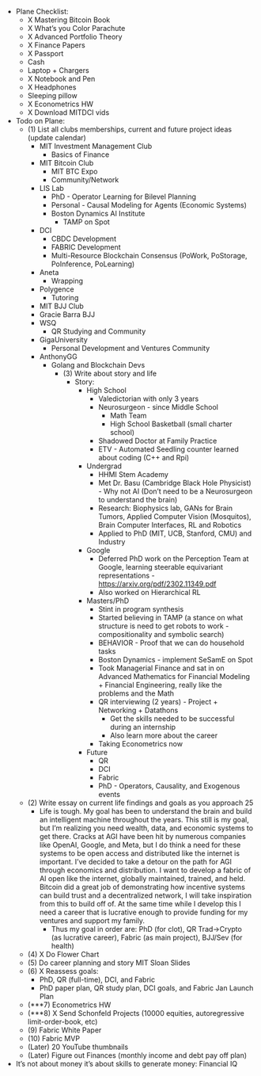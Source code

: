 - Plane Checklist:
    - X Mastering Bitcoin Book
    - X What’s you Color Parachute
    - X Advanced Portfolio Theory
    - X Finance Papers
    - X Passport
    - Cash
    - Laptop + Chargers
    - X Notebook and Pen
    - X Headphones
    - Sleeping pillow
    - X Econometrics HW
    - X Download MITDCI vids
- Todo on Plane:
    - (1) List all clubs memberships, current and future project ideas (update calendar)
        - MIT Investment Management Club
            - Basics of Finance
        - MIT Bitcoin Club
            - MIT BTC Expo
            - Community/Network
        - LIS Lab
            - PhD - Operator Learning for Bilevel Planning
            - Personal - Causal Modeling for Agents (Economic Systems)
            - Boston Dynamics AI Institute
                - TAMP on Spot
        - DCI
            - CBDC Development
            - FABRIC Development
            - Multi-Resource Blockchain Consensus (PoWork, PoStorage, PoInference, PoLearning)
        - Aneta
            - Wrapping
        - Polygence
            - Tutoring
        - MIT BJJ Club
        - Gracie Barra BJJ
        - WSQ
            - QR Studying and Community
        - GigaUniversity
            - Personal Development and Ventures Community
        - AnthonyGG
            - Golang and Blockchain Devs
                - (3) Write about story and life
                    - Story:
                        - High School
                            - Valedictorian with only 3 years
                            - Neurosurgeon - since Middle School
                                - Math Team
                                - High School Basketball (small charter school)
                            - Shadowed Doctor at Family Practice
                            - ETV - Automated Seedling counter learned about coding (C++ and Rpi)
                        - Undergrad
                            - HHMI Stem Academy
                            - Met Dr. Basu (Cambridge Black Hole Physicist) - Why not AI (Don’t need to be a Neurosurgeon to understand the brain)
                            - Research: Biophysics lab, GANs for Brain Tumors, Applied Computer Vision (Mosquitos), Brain Computer Interfaces, RL and Robotics
                            - Applied to PhD (MIT, UCB, Stanford, CMU) and Industry
                        - Google
                            - Deferred PhD work on the Perception Team at Google, learning steerable equivariant representations - https://arxiv.org/pdf/2302.11349.pdf
                            - Also worked on Hierarchical RL
                        - Masters/PhD
                            - Stint in program synthesis
                            - Started believing in TAMP (a stance on what structure is need to get robots to work - compositionality and symbolic search)
                            - BEHAVIOR - Proof that we can do household tasks
                            - Boston Dynamics - implement SeSamE on Spot
                            - Took Managerial Finance and sat in on Advanced Mathematics for Financial Modeling + Financial Engineering, really like the problems and the Math
                            - QR interviewing (2 years) - Project + Networking + Datathons
                                - Get the skills needed to be successful during an internship
                                - Also learn more about the career
                            - Taking Econometrics now
                        - Future
                            - QR
                            - DCI
                            - Fabric
                            - PhD - Operators, Causality, and Exogenous events
    - (2) Write essay on current life findings and goals as you approach 25
        - Life is tough. My goal has been to understand the brain and build an intelligent machine throughout the years. This still is my goal, but I’m realizing you need wealth, data, and economic systems to get there. Cracks at AGI have been hit by numerous companies like OpenAI, Google, and Meta, but I do think a need for these systems to be open access and distributed like the internet is important. I’ve decided to take a detour on the path for AGI through economics and distribution. I want to develop a fabric of AI open like the internet, globally maintained, trained, and held. Bitcoin did a great job of demonstrating how incentive systems can build trust and a decentralized network, I will take inspiration from this to build off of. At the same time while I develop this I need a career that is lucrative enough to provide funding for my ventures and support my family.
            - Thus my goal in order are: PhD (for clot), QR Trad->Crypto (as lucrative career), Fabric (as main project), BJJ/Sev (for health)
    - (4) X Do Flower Chart
    - (5) Do career planning and story MIT Sloan Slides
    - (6) X Reassess goals:
        - PhD, QR (full-time), DCI, and Fabric
        - PhD paper plan, QR study plan, DCI goals, and Fabric Jan Launch Plan 
    - (***7) Econometrics HW
    - (***8) X Send Schonfeld Projects (10000 equities, autoregressive limit-order-book, etc)
    - (9) Fabric White Paper
    - (10) Fabric MVP
    - (Later) 20 YouTube thumbnails
    - (Later) Figure out Finances (monthly income and debt pay off plan)
- It’s not about money it’s about skills to generate money: Financial IQ
